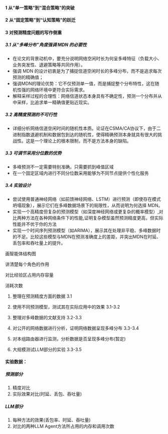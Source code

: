 #### 1 从“单一策略”到“混合策略”的突破


#### 2 从“固定策略”到“认知策略”的跃迁


#### 3 对预测精度问题的写作侧重
##### 3.1 从“多峰分布”角度强调 MDN 的必要性
- 在论文的背景动机中，要充分说明网络空闲时长为何呈多峰特征（负载大小、业务突发性、退避策略等共同作用）。
- 强调 MDN 的设计初衷是为了捕捉信道空闲时长的多峰分布，而不是追求每次预测的精确值；
- 强调MDN的理论优势：它不仅预测单一值，而是捕捉整个分布特性，这在随机性强的网络环境中更符合实际需求。
- 解释采样过程的合理性：网络信道状态本身具有不确定性，预测一个分布并从中采样，比追求单一精确值更贴近现实。

##### 3.2 高精度预测的不可行性
- 详细分析网络信道空闲时间的随机性本质。论证在CSMA/CA协议下，由于二进制指数退避机制和数据包到达的随机性，使得精确预测本身就具有很大的挑战性。这是一个理论上的根本限制，而不是方法本身的缺陷。

##### 3.3 可调节采用分位数的优势
- 多峰预测不一定需要特别准确，只需要抓到峰值区域
- 在一个固定区域内进行不同分位数采用能够为不同节点提供个性化服务

##### 3.4 实验设计
- 尝试使用普通神经网络（如前馈神经网络、LSTM）进行预测（即使存在模式坍塌现象），展示它们在多峰数据场景下的局限性，从而说明为何选择 MDN。
- 实现一个高精度但复杂的预测模型（如深度神经网络或更复杂的概率模型）,对比两种方法在各种网络条件下的性能,证明复杂模型虽然预测精度更高，但实际性能并不优于你的方法
- 实现一个时间序列预测模型（如ARIMA），展示其在处理非平稳、多峰数据时的不足。比较这些模型与MDN在预测准确度上的差距，并突出MDN在时延、丢包率和吞吐量上的提升。



画智能体结构图

讲清楚每个角色的作用

对比经验区占用内存容量

消耗次数


1. 整理在预测精度方面的数据  3.1
2. 使用不同预测模型，测试其在实际应用中的效果  3.1-3.2

3. 整理对多峰数据的文献支持  3.2-3.3
4. 对公开的网络数据进行分析，证明网络数据呈现多峰分布  3.3-3.4
5. 对本组路由器进行监测，分析数据是否呈现多峰分布(暂定) 

6. 大规模测试LLM部分的实验  3.3-3.5



#### 实验数据：
##### 预测部分
1. 精度对比
2. 实际效果对比(时延、丢包、吞吐量)
##### LLM部分
1. 每种方法的效果(丢包率、时延、吞吐量)
2. 对比的两种LLM Agent方法所占用的内存和调用次数
